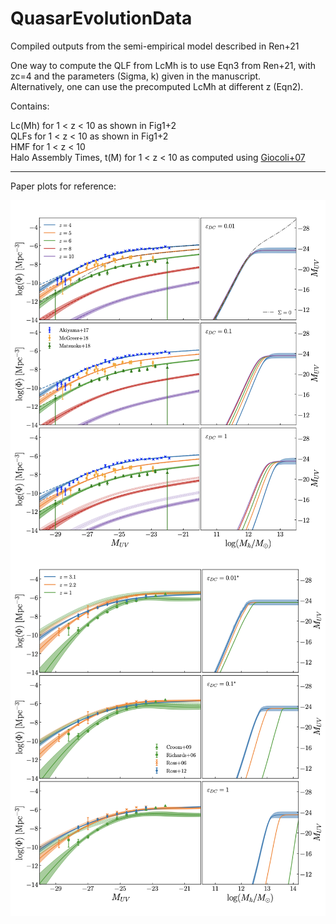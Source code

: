 # QuasarEvolutionData
Compiled outputs from the semi-empirical model described in Ren+21  


One way to compute the QLF from LcMh is to use Eqn3 from Ren+21, with zc=4 and the parameters (Sigma, k) given in the manuscript.  
Alternatively, one can use the precomputed LcMh at different z (Eqn2).


Contains:

Lc(Mh) for 1 < z < 10 as shown in Fig1+2  
QLFs for 1 < z < 10 as shown in Fig1+2  
HMF for 1 < z < 10  
Halo Assembly Times, t(M) for 1 < z < 10 as computed using [Giocoli+07](https://arxiv.org/abs/astro-ph/0611221)

---

Paper plots for reference:

<img src="/FigDemo/fig1.png" align="middle" width="600">

<img src="/FigDemo/fig2.png" align="middle" width="600">


